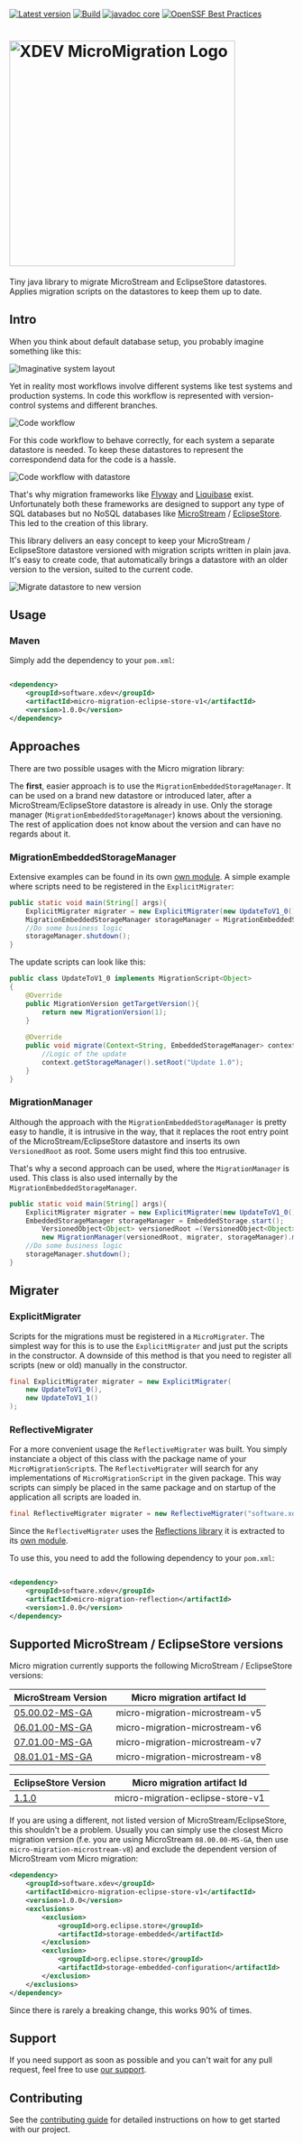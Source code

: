 [![Latest version](https://img.shields.io/maven-central/v/software.xdev/micro-migration)](https://central.sonatype.com/artifact/software.xdev/micro-migration/)
[![Build](https://img.shields.io/github/actions/workflow/status/xdev-software/micro-migration/checkBuild.yml?branch=develop)](https://github.com/xdev-software/micro-migration/actions/workflows/checkBuild.yml?query=branch%3Adevelop)
[![javadoc core](https://javadoc.io/badge2/software.xdev/micro-migration-core/javadoc.svg)](https://javadoc.io/doc/software.xdev/micro-migration-core)
[![OpenSSF Best Practices](https://bestpractices.coreinfrastructure.org/projects/6816/badge)](https://bestpractices.coreinfrastructure.org/projects/6816)


# <img src="docs/Logo.png" width="400"  alt="XDEV MicroMigration Logo">
Tiny java library to migrate MicroStream and EclipseStore datastores. 
Applies migration scripts on the datastores to keep them up to date.

## Intro
When you think about default database setup, you probably imagine something like this:

![Imaginative system layout](./docs/MigrationSequence_1.png "Imaginative system layout")

Yet in reality most workflows involve different systems like test systems and production systems. 
In code this workflow is represented with version-control systems and different branches.

![Code workflow](./docs/MigrationSequence_2.png "Code workflow")

For this code workflow to behave correctly, for each system a separate datastore is needed.
To keep these datastores to represent the correspondend data for the code is a hassle.

![Code workflow with datastore](./docs/MigrationSequence_3.png "Code workflow with datastore")

That's why migration frameworks like [Flyway](https://flywaydb.org) and [Liquibase](https://www.liquibase.org/) exist.
Unfortunately both these frameworks are designed to support any type of SQL databases but no NoSQL
databases like [MicroStream](https://microstream.one/) / [EclipseStore](https://eclipsestore.io/). This led to the creation of this library.

This library delivers an easy concept to keep your MicroStream / EclipseStore datastore versioned
with migration scripts written in plain java.
It's easy to create code, that automatically brings a datastore with an older version to
the version, suited to the current code.

![Migrate datastore to new version](./docs/MigrationSequence_4.png "Migrate datastore to new version")

## Usage

### Maven

Simply add the dependency to your `pom.xml`:

```xml

<dependency>
    <groupId>software.xdev</groupId>
    <artifactId>micro-migration-eclipse-store-v1</artifactId>
    <version>1.0.0</version>
</dependency>
```

## Approaches
There are two possible usages with the Micro migration library:

The **first**, easier approach is to use the `MigrationEmbeddedStorageManager`.
It can be used on a brand new datastore or introduced later, after a MicroStream/EclipseStore datastore is already in use.
Only the storage manager (`MigrationEmbeddedStorageManager`) knows about the versioning. 
The rest of application does not know about the version and can have no regards about it.

### MigrationEmbeddedStorageManager
Extensive examples can be found in its own [own module](https://github.com/xdev-software/micro-migration/tree/main/examples).
A simple example where scripts need to be registered in the `ExplicitMigrater`:

```java
public static void main(String[] args){
	ExplicitMigrater migrater = new ExplicitMigrater(new UpdateToV1_0());
	MigrationEmbeddedStorageManager storageManager = MigrationEmbeddedStorage.start(migrater);
	//Do some business logic
	storageManager.shutdown();
}
```

The update scripts can look like this:

```java
public class UpdateToV1_0 implements MigrationScript<Object>
{
	@Override
	public MigrationVersion getTargetVersion(){
		return new MigrationVersion(1);
	}
	
	@Override
	public void migrate(Context<String, EmbeddedStorageManager> context){
		//Logic of the update
		context.getStorageManager().setRoot("Update 1.0");
	}
}
```

### MigrationManager
Although the approach with the `MigrationEmbeddedStorageManager` is pretty easy to handle, it is intrusive
in the way, that it replaces the root entry point of the MicroStream/EclipseStore datastore and inserts its own `VersionedRoot` as root. Some users might find this too entrusive.

That's why a second approach can be used, where the `MigrationManager` is used. This class is also used internally by
the `MigrationEmbeddedStorageManager`. 

```java
public static void main(String[] args){
	ExplicitMigrater migrater = new ExplicitMigrater(new UpdateToV1_0());
	EmbeddedStorageManager storageManager = EmbeddedStorage.start();
		VersionedObject<Object> versionedRoot =(VersionedObject<Object>)storageManager.root();
		new MigrationManager(versionedRoot, migrater, storageManager).migrate(versionedBranch);
	//Do some business logic
	storageManager.shutdown();
}
```

## Migrater
### ExplicitMigrater
Scripts for the migrations must be registered in a `MicroMigrater`. 
The simplest way for this is to use the `ExplicitMigrater` and just put the scripts in the constructor.
A downside of this method is that you need to register all scripts (new or old) manually in the constructor.

```java
final ExplicitMigrater migrater = new ExplicitMigrater(
	new UpdateToV1_0(),
	new UpdateToV1_1()
);
```

### ReflectiveMigrater
For a more convenient usage the `ReflectiveMigrater` was built. 
You simply instanciate a object of this class with the package name of your `MicroMigrationScript`s.
The `ReflectiveMigrater` will search for any implementations of `MicroMigrationScript` in the given package.
This way scripts can simply be placed in the same package and on startup of the application all scripts are loaded in.

```java
final ReflectiveMigrater migrater = new ReflectiveMigrater("software.xdev.micromigration.examples.reflective.scripts");
```
Since the `ReflectiveMigrater` uses the [Reflections library](https://github.com/ronmamo/reflections) it is extracted to its [own module](https://github.com/xdev-software/micro-migration/tree/main/reflection).

To use this, you need to add the following dependency to your `pom.xml`:

```xml

<dependency>
    <groupId>software.xdev</groupId>
    <artifactId>micro-migration-reflection</artifactId>
    <version>1.0.0</version>
</dependency>
```

## Supported MicroStream / EclipseStore versions

Micro migration currently supports the following MicroStream / EclipseStore versions:

| MicroStream Version | Micro migration artifact Id |
| --- | --- |
| [05.00.02-MS-GA](https://central.sonatype.com/artifact/one.microstream/microstream-storage/05.00.02-MS-GA) | micro-migration-microstream-v5 |
| [06.01.00-MS-GA](https://central.sonatype.com/artifact/one.microstream/microstream-storage/06.01.00-MS-GA) | micro-migration-microstream-v6 |
| [07.01.00-MS-GA](https://central.sonatype.com/artifact/one.microstream/microstream-storage/07.01.00-MS-GA) | micro-migration-microstream-v7 |
| [08.01.01-MS-GA](https://central.sonatype.com/artifact/one.microstream/microstream-storage/08.01.01-MS-GA) | micro-migration-microstream-v8 |

| EclipseStore Version                                                                                       | Micro migration artifact Id      |
|------------------------------------------------------------------------------------------------------------|----------------------------------|
| [1.1.0](https://central.sonatype.com/artifact/org.eclipse.store/storage/1.1.0) | micro-migration-eclipse-store-v1 |

If you are using a different, not listed version of MicroStream/EclipseStore, this shouldn't be a problem.
Usually you can simply use the closest Micro migration version (f.e. you are using MicroStream `08.00.00-MS-GA`,
then use `micro-migration-microstream-v8`) and exclude the dependent version of MicroStream vom Micro migration:
```xml
<dependency>
    <groupId>software.xdev</groupId>
    <artifactId>micro-migration-eclipse-store-v1</artifactId>
    <version>1.0.0</version>
    <exclusions>
        <exclusion>
            <groupId>org.eclipse.store</groupId>
            <artifactId>storage-embedded</artifactId>
        </exclusion>
        <exclusion>
            <groupId>org.eclipse.store</groupId>
            <artifactId>storage-embedded-configuration</artifactId>
        </exclusion>
    </exclusions>
</dependency>
```
Since there is rarely a breaking change, this works 90% of times.

## Support
If you need support as soon as possible and you can't wait for any pull request, feel free to use [our support](https://xdev.software/en/services/support).

## Contributing
See the [contributing guide](./CONTRIBUTING.md) for detailed instructions on how to get started with our project.
